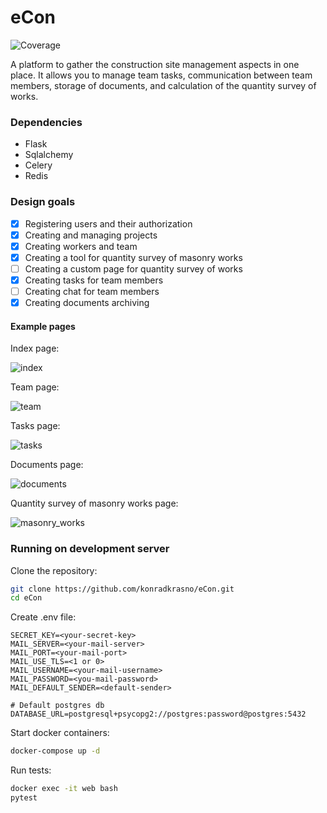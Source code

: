 # eCon
![Coverage](https://img.shields.io/coveralls/github/konradkrasno/eCon)

A platform to gather the construction site management aspects in one place.
It allows you to manage team tasks, communication between team members,
storage of documents, and calculation of the quantity survey of works.

### Dependencies
* Flask
* Sqlalchemy
* Celery
* Redis

### Design goals
- [x] Registering users and their authorization
- [x] Creating and managing projects
- [x] Creating workers and team
- [x] Creating a tool for quantity survey of masonry works
- [ ] Creating a custom page for quantity survey of works
- [x] Creating tasks for team members
- [ ] Creating chat for team members
- [x] Creating documents archiving

#### Example pages

Index page:

![index](https://user-images.githubusercontent.com/55924004/106360787-c9bf7780-631a-11eb-9985-73ab18dee188.png)

Team page:

![team](https://user-images.githubusercontent.com/55924004/106360790-caf0a480-631a-11eb-8d85-88110e43d1ed.PNG)

Tasks page:

![tasks](https://user-images.githubusercontent.com/55924004/106360973-b6f97280-631b-11eb-8b4f-12c616a6ad2c.png)

Documents page:

![documents](https://user-images.githubusercontent.com/55924004/106360786-c926e100-631a-11eb-8584-a126d3e60506.png)

Quantity survey of masonry works page:

![masonry_works](https://user-images.githubusercontent.com/55924004/106360933-78fc4e80-631b-11eb-9831-59d8775d1aa9.PNG)

### Running on development server
Clone the repository:
```bash
git clone https://github.com/konradkrasno/eCon.git
cd eCon
```
Create .env file:
```
SECRET_KEY=<your-secret-key>
MAIL_SERVER=<your-mail-server>
MAIL_PORT=<your-mail-port>
MAIL_USE_TLS=<1 or 0>
MAIL_USERNAME=<your-mail-username>
MAIL_PASSWORD=<you-mail-password>
MAIL_DEFAULT_SENDER=<default-sender>

# Default postgres db
DATABASE_URL=postgresql+psycopg2://postgres:password@postgres:5432
```
Start docker containers:
```bash
docker-compose up -d
```
Run tests:
```bash
docker exec -it web bash
pytest
```
